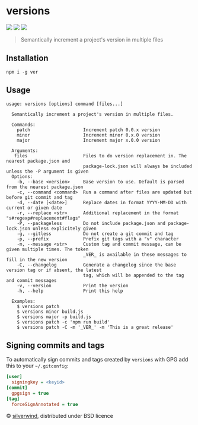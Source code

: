 # versions
[![](https://img.shields.io/npm/v/versions.svg?style=flat)](https://www.npmjs.org/package/versions) [![](https://img.shields.io/npm/dm/versions.svg)](https://www.npmjs.org/package/versions) [![](https://api.travis-ci.org/silverwind/versions.svg?style=flat)](https://travis-ci.org/silverwind/versions)

> Semantically increment a project's version in multiple files

## Installation
```
npm i -g ver
```

## Usage
```
usage: versions [options] command [files...]

  Semantically increment a project's version in multiple files.

  Commands:
    patch                    Increment patch 0.0.x version
    minor                    Increment minor 0.x.0 version
    major                    Increment major x.0.0 version

  Arguments:
   files                     Files to do version replacement in. The nearest package.json and
                             package-lock.json will always be included unless the -P argument is given
  Options:
    -b, --base <version>     Base version to use. Default is parsed from the nearest package.json
    -c, --command <command>  Run a command after files are updated but before git commit and tag
    -d, --date [<date>]      Replace dates in format YYYY-MM-DD with current or given date
    -r, --replace <str>      Additional replacement in the format "s#regexp#replacement#flags"
    -P, --packageless        Do not include package.json and package-lock.json unless explicitely given
    -g, --gitless            Do not create a git commit and tag
    -p, --prefix             Prefix git tags with a "v" character
    -m, --message <str>      Custom tag and commit message, can be given multiple times. The token
                             _VER_ is available in these messages to fill in the new version
    -C, --changelog          Generate a changelog since the base version tag or if absent, the latest
                             tag, which will be appended to the tag and commit messages
    -v, --version            Print the version
    -h, --help               Print this help

  Examples:
    $ versions patch
    $ versions minor build.js
    $ versions major -p build.js
    $ versions patch -c 'npm run build'
    $ versions patch -C -m '_VER_' -m 'This is a great release'
```

## Signing commits and tags

To automatically sign commits and tags created by `versions` with GPG add this to your `~/.gitconfig`:

``` ini
[user]
  signingkey = <keyid>
[commit]
  gpgsign = true
[tag]
  forceSignAnnotated = true
```

© [silverwind](https://github.com/silverwind), distributed under BSD licence
